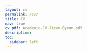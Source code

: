 ```yaml
---
layout: cv
permalink: /cv/
title: CV
nav: true
cv_pdf: Academic-CV-Jieun-Byeon.pdf
description:
toc:
  sidebar: left
---
```

